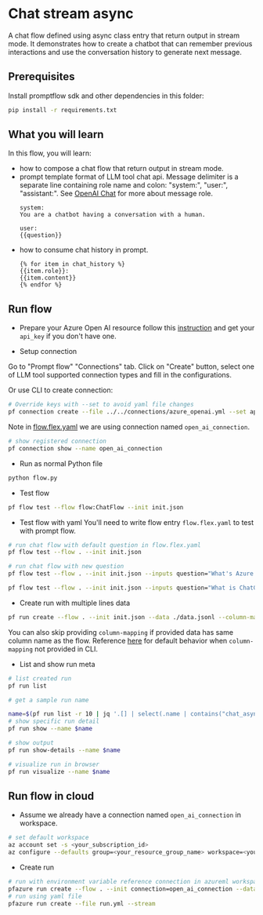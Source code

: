 # Chat stream async
A chat flow defined using async class entry that return output in stream mode. It demonstrates how to create a chatbot that can remember previous interactions and use the conversation history to generate next message.

## Prerequisites

Install promptflow sdk and other dependencies in this folder:
```bash
pip install -r requirements.txt
```

## What you will learn

In this flow, you will learn:
- how to compose a chat flow that return output in stream mode.
- prompt template format of LLM tool chat api. Message delimiter is a separate line containing role name and colon: "system:", "user:", "assistant:".
See <a href="https://platform.openai.com/docs/api-reference/chat/create#chat/create-role" target="_blank">OpenAI Chat</a> for more about message role.
    ```jinja
    system:
    You are a chatbot having a conversation with a human.

    user:
    {{question}}
    ```
- how to consume chat history in prompt.
    ```jinja
    {% for item in chat_history %}
    {{item.role}}:
    {{item.content}}
    {% endfor %}
    ```

## Run flow

- Prepare your Azure Open AI resource follow this [instruction](https://learn.microsoft.com/en-us/azure/cognitive-services/openai/how-to/create-resource?pivots=web-portal) and get your `api_key` if you don't have one.

- Setup connection

Go to "Prompt flow" "Connections" tab. Click on "Create" button, select one of LLM tool supported connection types and fill in the configurations.

Or use CLI to create connection:

```bash
# Override keys with --set to avoid yaml file changes
pf connection create --file ../../connections/azure_openai.yml --set api_key=<your_api_key> api_base=<your_api_base> --name open_ai_connection
```

Note in [flow.flex.yaml](flow.flex.yaml) we are using connection named `open_ai_connection`.
```bash
# show registered connection
pf connection show --name open_ai_connection
```

- Run as normal Python file

```bash
python flow.py
```

- Test flow

```bash
pf flow test --flow flow:ChatFlow --init init.json
```

- Test flow with yaml
You'll need to write flow entry `flow.flex.yaml` to test with prompt flow.

```bash
# run chat flow with default question in flow.flex.yaml
pf flow test --flow . --init init.json

# run chat flow with new question
pf flow test --flow . --init init.json --inputs question="What's Azure Machine Learning?"

pf flow test --flow . --init init.json --inputs question="What is ChatGPT? Please explain with consise statement."
```

- Create run with multiple lines data

```bash
pf run create --flow . --init init.json --data ./data.jsonl --column-mapping question='${data.question}' --stream
```

You can also skip providing `column-mapping` if provided data has same column name as the flow.
Reference [here](https://aka.ms/pf/column-mapping) for default behavior when `column-mapping` not provided in CLI.

- List and show run meta
```bash
# list created run
pf run list

# get a sample run name

name=$(pf run list -r 10 | jq '.[] | select(.name | contains("chat_async_stream_")) | .name'| head -n 1 | tr -d '"')
# show specific run detail
pf run show --name $name

# show output
pf run show-details --name $name

# visualize run in browser
pf run visualize --name $name
```

## Run flow in cloud

- Assume we already have a connection named `open_ai_connection` in workspace.

```bash
# set default workspace
az account set -s <your_subscription_id>
az configure --defaults group=<your_resource_group_name> workspace=<your_workspace_name>
```

- Create run

```bash
# run with environment variable reference connection in azureml workspace
pfazure run create --flow . --init connection=open_ai_connection --data ./data.jsonl --column-mapping question='${data.question}' --stream
# run using yaml file
pfazure run create --file run.yml --stream

